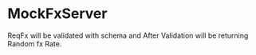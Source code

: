 # MockFxServer
ReqFx will be validated with schema and
After Validation will be returning Random fx Rate.
